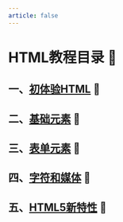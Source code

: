 ```yaml
---
article: false
---
```

# HTML教程目录  :love_letter:
## 一、[初体验HTML](/web/html/html01.md)  :clown_face:
## 二、[基础元素](/web/html/html02.md)  :clown_face:
## 三、[表单元素](/web/html/html03.md)  :clown_face:
## 四、[字符和媒体](/web/html/html04.md)  :clown_face:
## 五、[HTML5新特性](/web/html/html05.md)  :clown_face: